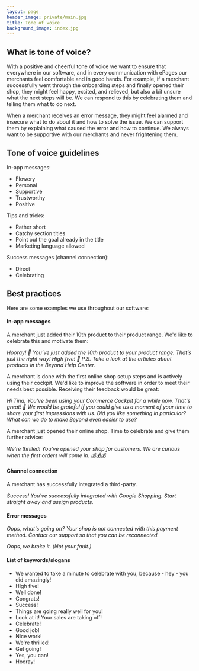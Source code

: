 ```yaml
---
layout: page
header_image: private/main.jpg
title: Tone of voice
background_image: index.jpg
---
```


## What is tone of voice?

With a positive and cheerful tone of voice we want to ensure that everywhere in our software, and in every communication with ePages our merchants feel comfortable and in good hands.
For example, if a merchant successfully went through the onboarding steps and finally opened their shop, they might feel happy, excited, and relieved, but also a bit unsure what the next steps will be.
We can respond to this by celebrating them and telling them what to do next.

When a merchant receives an error message, they might feel alarmed and insecure what to do about it and how to solve the issue.
We can support them by explaining what caused the error and how to continue.
We always want to be supportive with our merchants and never frightening them.

## Tone of voice guidelines

In-app messages:

* Flowery
* Personal
* Supportive
* Trustworthy
* Positive

Tips and tricks:

* Rather short
* Catchy section titles
* Point out the goal already in the title
* Marketing language allowed

Success messages (channel connection):

* Direct
* Celebrating

## Best practices

Here are some examples we use throughout our software:

#### In-app messages

A merchant just added their 10th product to their product range. We'd like to celebrate this and motivate them:

*Hooray! 🎉 You’ve just added the 10th product to your product range. That’s just the right way! High five! 🙌
P.S. Take a look at the articles about products in the Beyond Help Center.*

A merchant is done with the first online shop setup steps and is actively using their cockpit. We'd like to improve the software in order to meet their needs best possible. Receiving their feedback would be great:

*Hi Tina,
You've been using your Commerce Cockpit for a while now. That's great! 🤗
We would be grateful if you could give us a moment of your time to share your first impressions with us.
Did you like something in particular? What can we do to make Beyond even easier to use?*

A merchant just opened their online shop. Time to celebrate and give them further advice:

*We’re thrilled! You’ve opened your shop for customers. We are curious when the first orders will come in. 💰💰💰*

#### Channel connection

A merchant has successfully integrated a third-party.

*Success! You've successfully integrated with Google Shopping. Start straight away and assign products.*

#### Error messages

*Oops, what's going on? Your shop is not connected with this payment method. Contact our support so that you can be reconnected.*

*Oops, we broke it. (Not your fault.)*

#### List of keywords/slogans

* We wanted to take a minute to celebrate with you, because - hey - you did amazingly!
* High five!
* Well done!
* Congrats!
* Success!
* Things are going really well for you!
* Look at it! Your sales are taking off!
* Celebrate!
* Good job!
* Nice work!
* We're thrilled!
* Get going!
* Yes, you can!
* Hooray!
